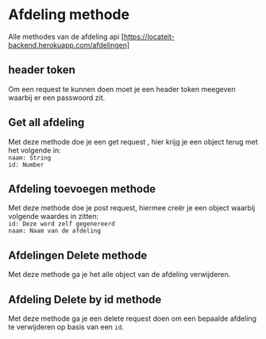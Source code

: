# Afdeling methode

Alle methodes van de afdeling api
[https://locateit-backend.herokuapp.com/afdelingen]
## header token
Om een request te kunnen doen moet je een header token meegeven waarbij er een passwoord zit.
## Get all afdeling
Met deze methode doe je een get request , hier krijg je een object terug met het volgende in:    
`naam: String`  
`id: Number`


## Afdeling toevoegen methode
Met deze methode doe je post request, hiermee creër je een object waarbij volgende waardes in zitten:  
`id: Deze word zelf gegenereerd`  
`naam: Naam van de afdeling`    

## Afdelingen Delete methode
Met deze methode ga je het alle object van de afdeling verwijderen.

## Afdeling Delete by id methode
Met deze methode ga je een delete request doen om een bepaalde afdeling te verwijderen op basis van een `id`.  
